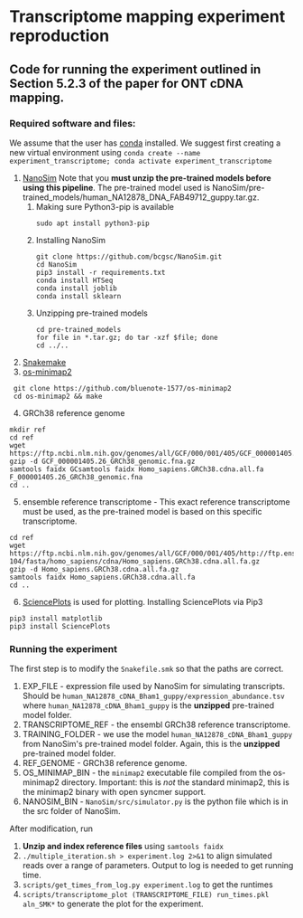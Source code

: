 # Transcriptome mapping experiment reproduction

## Code for running the experiment outlined in Section 5.2.3 of the paper for ONT cDNA mapping. 

### Required software and files:

We assume that the user has [conda](https://conda.io/projects/conda/en/latest/user-guide/install/linux.html) installed. We suggest first creating a new virtual environment using ``conda create --name experiment_transcriptome; conda activate experiment_transcriptome``

1. [NanoSim](https://github.com/bcgsc/NanoSim)  Note that you **must unzip the pre-trained models before using this pipeline**. The pre-trained model used is NanoSim/pre-trained_models/human_NA12878_DNA_FAB49712_guppy.tar.gz.
    1. Making sure Python3-pip is available
        ```
        sudo apt install python3-pip
        ```
    1. Installing NanoSim
        ```
        git clone https://github.com/bcgsc/NanoSim.git
        cd NanoSim
        pip3 install -r requirements.txt
        conda install HTSeq
        conda install joblib
        conda install sklearn
        ```
    1. Unzipping pre-trained models
        ```
        cd pre-trained_models
        for file in *.tar.gz; do tar -xzf $file; done
        cd ../..
2. [Snakemake](https://snakemake.readthedocs.io/en/stable/getting_started/installation.html)
3. [os-minimap2](https://github.com/bluenote-1577/os-minimap2) 
```
 git clone https://github.com/bluenote-1577/os-minimap2
 cd os-minimap2 && make
```
4. GRCh38 reference genome
```
mkdir ref
cd ref
wget https://ftp.ncbi.nlm.nih.gov/genomes/all/GCF/000/001/405/GCF_000001405.26_GRCh38/GCF_000001405.26_GRCh38_genomic.fna.gz
gzip -d GCF_000001405.26_GRCh38_genomic.fna.gz
samtools faidx GCsamtools faidx Homo_sapiens.GRCh38.cdna.all.fa
F_000001405.26_GRCh38_genomic.fna
cd ..
```
5. ensemble reference transcriptome - This exact reference transcriptome must be used, as the pre-trained model is based on this specific transcriptome.
```
cd ref
wget https://ftp.ncbi.nlm.nih.gov/genomes/all/GCF/000/001/405/http://ftp.ensembl.org/pub/release-104/fasta/homo_sapiens/cdna/Homo_sapiens.GRCh38.cdna.all.fa.gz
gzip -d Homo_sapiens.GRCh38.cdna.all.fa.gz
samtools faidx Homo_sapiens.GRCh38.cdna.all.fa
cd ..
``` 
6. [SciencePlots](https://github.com/garrettj403/SciencePlots) is used for plotting. Installing SciencePlots via Pip3
```
pip3 install matplotlib 
pip3 install SciencePlots 
```
### Running the experiment

The first step is to modify the `Snakefile.smk` so that the paths are correct.

1. EXP_FILE - expression file used by NanoSim for simulating transcripts. Should be `human_NA12878_cDNA_Bham1_guppy/expression_abundance.tsv` where `human_NA12878_cDNA_Bham1_guppy` is the **unzipped** pre-trained model folder.
2. TRANSCRIPTOME_REF - the ensembl GRCh38 reference transcriptome. 
3. TRAINING_FOLDER - we use the model `human_NA12878_cDNA_Bham1_guppy` from NanoSim's pre-trained model folder. Again, this is the **unzipped** pre-trained model folder. 
4. REF_GENOME - GRCh38 reference genome.
5. OS_MINIMAP_BIN - the `minimap2` executable file compiled from the os-minimap2 directory. Important: this is _not_ the standard minimap2, this is the minimap2 binary with open syncmer support.
6. NANOSIM_BIN - ``NanoSim/src/simulator.py`` is the python file which is in the src folder of NanoSim. 

After modification, run 

1. **Unzip and index reference files** using `samtools faidx` 
2. `./multiple_iteration.sh > experiment.log 2>&1` to align simulated reads over a range of parameters. Output to log is needed to get running time.
3. `scripts/get_times_from_log.py experiment.log` to get the runtimes
4. `scripts/transcriptome_plot (TRANSCRIPTOME_FILE) run_times.pkl aln_SMK*` to generate the plot for the experiment. 
